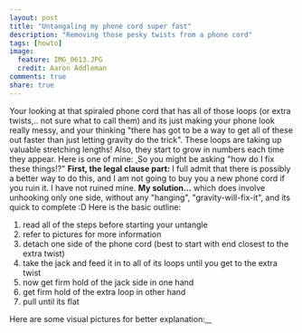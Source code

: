 ```yaml
---
layout: post
title: "Untangaling my phone cord super fast"
description: "Removing those pesky twists from a phone cord"
tags: [howto]
image:
  feature: IMG_0613.JPG
  credit: Aaron Addleman
comments: true
share: true
---
```



<p>Your looking at that spiraled phone cord that has all of those loops (or extra twists,.. not sure what to call them) and its just making your phone look really messy, and your thinking "there has got to be a way to get all of these out faster than just letting gravity do the trick". These loops are taking up valuable stretching lengths! Also, they start to grow in numbers each time they appear. Here is one of mine:
<a title="iFlickr" href="http://www.flickr.com/photos/57848744@N00/2417280612/"><img src="http://static.flickr.com/2071/2417280612_605253b8b6_m.jpg" border="0" alt=""></a><a title="iFlickr" href="http://www.flickr.com/photos/57848744@N00/2417280612/"> </a>
So you might be asking "how do I fix these things!?"
<span style="font-weight: bold;">First, the legal clause part:</span>
I full admit that there is possibly a better way to do this, and I am not going to buy you a new phone cord if you ruin it. I have not ruined mine.
<span style="font-weight: bold;">My solution...</span>
which does involve unhooking only one side, without any "hanging", "gravity-will-fix-it", and its quick to complete :D
Here is the basic outline:
</p>
<ol>
<li>read all of the steps before starting your untangle</li>
<li>refer to pictures for more information</li>
<li>detach one side of the phone cord (best to start with end closest to the extra twist)</li>
<li>take the jack and feed it in to all of its loops until you get to the extra twist</li>
<li>now get firm hold of the jack side in one hand</li>
<li>get firm hold of the extra loop in other hand</li>
<li>pull until its flat<a title="iFlickr" href="http://www.flickr.com/photos/57848744@N00/2416457073/">
</a>
</li>
</ol>
Here are some visual pictures for better explanation:<a title="iFlickr" href="http://www.flickr.com/photos/57848744@N00/2416458723/">
</a><span style="text-decoration: underline;">
</span><a title="iFlickr" href="http://www.flickr.com/photos/57848744@N00/2417279096/">
</a><a title="iFlickr" href="http://www.flickr.com/photos/57848744@N00/2416455255/"> </a><a title="iFlickr" href="http://www.flickr.com/photos/57848744@N00/2416455255/">
</a><a title="iFlickr" href="http://www.flickr.com/photos/57848744@N00/2417280612/"><img src="http://static.flickr.com/2071/2417280612_605253b8b6_m.jpg" border="0" alt=""></a><a title="iFlickr" href="http://www.flickr.com/photos/57848744@N00/2417279096/"><img src="http://static.flickr.com/3257/2417279096_be6522ce57_m.jpg" border="0" alt=""></a><a title="iFlickr" href="http://www.flickr.com/photos/57848744@N00/2416458723/">
<img src="http://static.flickr.com/2331/2416458723_c68891a91f_m.jpg" border="0" alt=""></a><a title="iFlickr" href="http://www.flickr.com/photos/57848744@N00/2416455255/"><img src="http://static.flickr.com/2405/2416455255_bdcbaec31b_m.jpg" border="0" alt=""></a><a title="iFlickr" href="http://www.flickr.com/photos/57848744@N00/2416458723/">
</a><a title="iFlickr" href="http://www.flickr.com/photos/57848744@N00/2419243724/"> <img src="http://static.flickr.com/2333/2419243724_d44dd0f9de_m.jpg" border="0" alt=""></a><a title="iFlickr" href="http://www.flickr.com/photos/57848744@N00/2418428159/"><img src="http://static.flickr.com/2418/2418428159_7c6cf0e127_m.jpg" border="0" alt=""></a><a title="iFlickr" href="http://www.flickr.com/photos/57848744@N00/2419243724/"> </a><a title="iFlickr" href="http://www.flickr.com/photos/57848744@N00/2417280612/"> </a>

